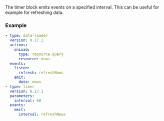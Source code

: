 The timer block emits events on a specified interval. This can be useful for example for refreshing
data.

### Example

```yaml
- type: data-loader
  version: 0.17.1
  actions:
    onLoad:
      type: resource.query
      resource: news
  events:
    listen:
      refresh: refreshNews
    emit:
      data: news
- type: timer
  version: 0.17.1
  parameters:
    interval: 60
  events:
    emit:
      interval: refreshNews
```
